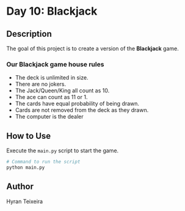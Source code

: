 # Day 10: Blackjack

## Description
The goal of this project is to create a version of the **Blackjack** game. 

### Our Blackjack game house rules
- The deck is unlimited in size.
- There are no jokers.
- The Jack/Queen/King all count as 10.
- The ace can count as 11 or 1.
- The cards have equal probability of being drawn.
- Cards are not removed from the deck as they drawn.
- The computer is the dealer

## How to Use
Execute the `main.py` script to start the game.

```sh
# Command to run the script
python main.py
```

## Author
Hyran Teixeira